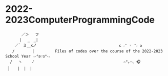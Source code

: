 # 2022-2023ComputerProgrammingCode

           ／＞　 フ
          | 　_　_| 
        ／` ミ＿xノ                                    ૮ ˶ᵔ ᵕ ᵔ˶ ა
       /　　　　 |         Files of codes over the course of the 2022-2023 School Year ₊‧°𐐪♡𐑂°‧₊
      /　 ヽ　　 ﾉ                                       ✩°｡⋆⸜ 🎧
     │　　|　|　|

